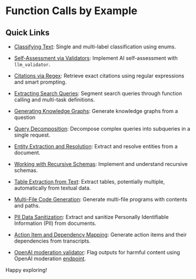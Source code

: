 # Function Calls by Example

## Quick Links

- [Classifying Text](classification.md): Single and multi-label classification using enums.

- [Self-Assessment via Validators](self_critique.md): Implement AI self-assessment with `llm_validator`.

- [Citations via Regex](exact_citations.md): Retrieve exact citations using regular expressions and smart prompting.

- [Extracting Search Queries](search.md): Segment search queries through function calling and multi-task definitions.

- [Generating Knowledge Graphs](knowledge_graph.md): Generate knowledge graphs from a question

- [Query Decomposition](planning-tasks.md): Decompose complex queries into subqueries in a single request.

- [Entity Extraction and Resolution](entity_resolution.md): Extract and resolve entities from a document.

- [Working with Recursive Schemas](recursive.md): Implement and understand recursive schemas.

- [Table Extraction from Text](autodataframe.md): Extract tables, potentially multiple, automatically from textual data.

- [Multi-File Code Generation](gpt-engineer.md): Generate multi-file programs with contents and paths.

- [PII Data Sanitization](pii.md): Extract and sanitize Personally Identifiable Information (PII) from documents.

- [Action Item and Dependency Mapping](action_items.md): Generate action items and their dependencies from transcripts.

- [OpenAI moderation validator](moderation.md): Flag outputs for harmful content using OpenAI moderation [endpoint](https://platform.openai.com/docs/guides/moderation/quickstart).

Happy exploring!
